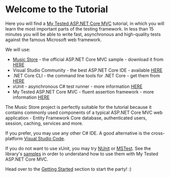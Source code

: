 # Welcome to the Tutorial

Here you will find а [My Tested ASP.NET Core MVC](https://mytestedasp.net/Core/Mvc) tutorial, in which you will learn the most important parts of the testing framework. In less than 15 minutes you will be able to write fast, asynchronous and high-quality tests against the famous Microsoft web framework. 

We will use:

 - [Music Store](https://github.com/aspnet/MusicStore) - the official ASP.NET Core MVC sample - download it from [HERE](https://raw.githubusercontent.com/ivaylokenov/MyTested.AspNetCore.Mvc/development/docs/_docfx/tutorial/MusicStore-Tutorial.zip)
 - Visual Studio Community - the best ASP.NET Core IDE - available [HERE](https://www.visualstudio.com/vs/community/)
 - .NET Core CLI - the command line tools for .NET Core - get them from [HERE](https://www.microsoft.com/net/core)
 - xUnit - asynchronous C# test runner - more information [HERE](http://xunit.github.io/)
 - My Tested ASP.NET Core MVC - fluent assertion framework - more information [HERE](https://mytestedasp.net/Core/Mvc)

The Music Store project is perfectly suitable for the tutorial because it contains commonly used components of a typical ASP.NET Core MVC web application - Entity Framework Core database, authenticated users, session, caching, services and more.
 
If you prefer, you may use any other C# IDE. A good alternative is the cross-platform [Visual Studio Code](https://code.visualstudio.com).

If you do not want to use xUnit, you may try [NUnit](https://github.com/nunit/dotnet-test-nunit) or [MSTest](https://blogs.msdn.microsoft.com/visualstudioalm/2016/09/01/announcing-mstest-v2-framework-support-for-net-core-1-0-rtm/). See the library's [samples](https://github.com/ivaylokenov/MyTested.AspNetCore.Mvc/tree/development/samples) in order to understand how to use them with My Tested ASP.NET Core MVC.

Head over to the [Getting Started](/tutorial/gettingstarted.html) section to start the party! :)